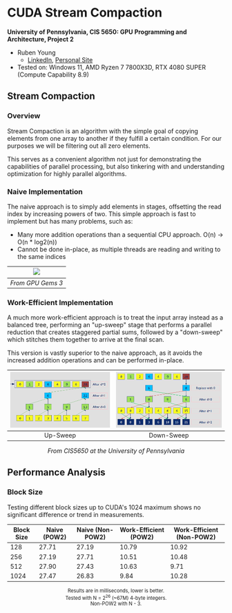 CUDA Stream Compaction
======================

**University of Pennsylvania, CIS 5650: GPU Programming and Architecture, Project 2**

* Ruben Young
  * [LinkedIn](https://www.linkedin.com/in/rubenaryo/), [Personal Site](https://rubenaryo.com)
* Tested on: Windows 11, AMD Ryzen 7 7800X3D, RTX 4080 SUPER (Compute Capability 8.9)

## Stream Compaction

### Overview
Stream Compaction is an algorithm with the simple goal of copying elements from one array to another if they fulfill a certain condition. For our purposes we will be filtering out all zero elements.

This serves as a convenient algorithm not just for demonstrating the capabilities of parallel processing, but also tinkering with and understanding optimization for highly parallel algorithms. 

### Naive Implementation

The naive approach is to simply add elements in stages, offsetting the read index by increasing powers of two. This simple approach is fast to implement but has many problems, such as:

* Many more addition operations than a sequential CPU approach. O(n) -> O(n * log2(n))
* Cannot be done in-place, as multiple threads are reading and writing to the same indices

<div style="margin-left: auto;
            margin-right: auto;
            width: 100%">
            
| ![](img/figure-39-2.jpg) | 
|:--:| 
| *From GPU Gems 3* |

</div>

### Work-Efficient Implementation

A much more work-efficient approach is to treat the input array instead as a balanced tree, performing an "up-sweep" stage that performs a parallel reduction that creates staggered partial sums, followed by a "down-sweep" which stitches them together to arrive at the final scan. 

This version is vastly superior to the naive approach, as it avoids the increased addition operations and can be performed in-place.

| ![](img/upsweep.png) | ![](img/downsweep.png) |
|:--:                  |:--:                    |
| Up-Sweep             |  Down-Sweep            
<p style="text-align: center;"><i>From CIS5650 at the University of Pennsylvania</i></p>


## Performance Analysis

### Block Size

Testing different block sizes up to CUDA's 1024 maximum shows no significant difference or trend in measurements.

| Block Size | Naive (POW2) | Naive (Non-POW2) | Work-Efficient (POW2) | Work-Efficient (Non-POW2) |
| ---------- | ------------ | ---------------- | --------------------- | ------------------------- |
| 128        | 27.71        | 27.19            | 10.79                 | 10.92                     |
| 256        | 27.19        | 27.71            | 10.51                 | 10.48                     |
| 512        | 27.90        | 27.43            | 10.63                 | 9.71                      |
| 1024       | 27.47        | 26.83            | 9.84                  | 10.28                     |

<p style="text-align: center;font-size:80%">
Results are in milliseconds, lower is better. <br>
Tested with N = 2<sup>26</sup> (~67M) 4-byte integers. <br>
Non-POW2 with N - 3.
</p>
